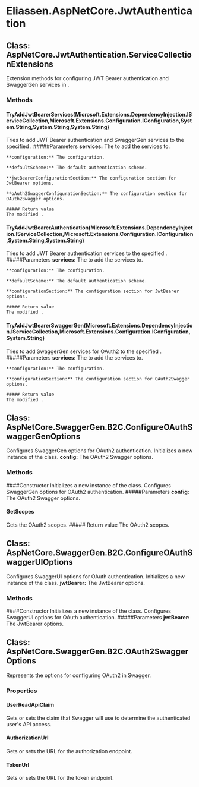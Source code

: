 ﻿# Eliassen.AspNetCore.JwtAuthentication


## Class: AspNetCore.JwtAuthentication.ServiceCollectionExtensions
Extension methods for configuring JWT Bearer authentication and SwaggerGen services in .
### Methods


#### TryAddJwtBearerServices(Microsoft.Extensions.DependencyInjection.IServiceCollection,Microsoft.Extensions.Configuration.IConfiguration,System.String,System.String,System.String)
Tries to add JWT Bearer authentication and SwaggerGen services to the specified .
    #####Parameters
    **services:** The to add the services to.

    **configuration:** The configuration.

    **defaultScheme:** The default authentication scheme.

    **jwtBearerConfigurationSection:** The configuration section for JwtBearer options.

    **oAuth2SwaggerConfigurationSection:** The configuration section for OAuth2Swagger options.

    ##### Return value
    The modified .

#### TryAddJwtBearerAuthentication(Microsoft.Extensions.DependencyInjection.IServiceCollection,Microsoft.Extensions.Configuration.IConfiguration,System.String,System.String)
Tries to add JWT Bearer authentication services to the specified .
    #####Parameters
    **services:** The to add the services to.

    **configuration:** The configuration.

    **defaultScheme:** The default authentication scheme.

    **configurationSection:** The configuration section for JwtBearer options.

    ##### Return value
    The modified .

#### TryAddJwtBearerSwaggerGen(Microsoft.Extensions.DependencyInjection.IServiceCollection,Microsoft.Extensions.Configuration.IConfiguration,System.String)
Tries to add SwaggerGen services for OAuth2 to the specified .
    #####Parameters
    **services:** The to add the services to.

    **configuration:** The configuration.

    **configurationSection:** The configuration section for OAuth2Swagger options.

    ##### Return value
    The modified .

## Class: AspNetCore.SwaggerGen.B2C.ConfigureOAuthSwaggerGenOptions
Configures SwaggerGen options for OAuth2 authentication.
Initializes a new instance of the class.
    **config:** The OAuth2 Swagger options.

### Methods


####Constructor
Initializes a new instance of the class.
Configures SwaggerGen options for OAuth2 authentication.
    #####Parameters
    **config:** The OAuth2 Swagger options.


#### GetScopes
Gets the OAuth2 scopes.
    ##### Return value
    The OAuth2 scopes.

## Class: AspNetCore.SwaggerGen.B2C.ConfigureOAuthSwaggerUIOptions
Configures SwaggerUI options for OAuth authentication.
Initializes a new instance of the class.
    **jwtBearer:** The JwtBearer options.

### Methods


####Constructor
Initializes a new instance of the class.
Configures SwaggerUI options for OAuth authentication.
    #####Parameters
    **jwtBearer:** The JwtBearer options.


## Class: AspNetCore.SwaggerGen.B2C.OAuth2SwaggerOptions
Represents the options for configuring OAuth2 in Swagger.
### Properties

#### UserReadApiClaim
Gets or sets the claim that Swagger will use to determine the authenticated user's API access.
#### AuthorizationUrl
Gets or sets the URL for the authorization endpoint.
#### TokenUrl
Gets or sets the URL for the token endpoint.